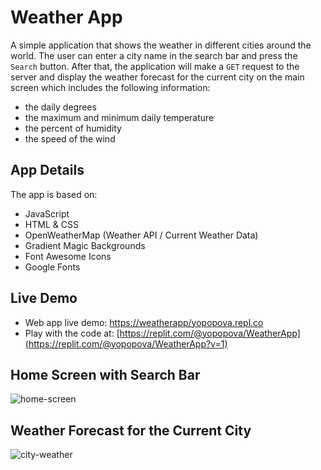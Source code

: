# Weather App

A simple application that shows the weather in different cities around the world. The user can enter a city name in the search bar and press the `Search` button. After that, the application will make a `GET` request to the server and display the weather forecast for the current city on the main screen which includes the following information:

- the daily degrees
- the maximum and minimum daily temperature
- the percent of humidity
- the speed of the wind

## App Details

The app is based on:

- JavaScript
- HTML & CSS
- OpenWeatherMap (Weather API / Current Weather Data)
- Gradient Magic Backgrounds
- Font Awesome Icons
- Google Fonts

## Live Demo

- Web app live demo: [https://weatherapp/yopopova.repl.co](https://weatherapp--yopopova.repl.co)
- Play with the code at: [https://replit.com/@yopopova/WeatherApp](https://replit.com/@yopopova/WeatherApp?v=1)

## Home Screen with Search Bar

![home-screen](https://github.com/yopopova/Weather_App/assets/59256039/28109d95-642a-4230-a5ce-bcbad755c757)

## Weather Forecast for the Current City

![city-weather](https://github.com/yopopova/Weather_App/assets/59256039/52a74709-55fe-42ea-8ae3-841198db618c)